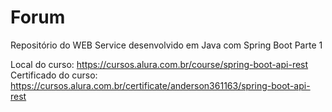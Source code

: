 # Forum
Repositório do WEB Service desenvolvido em Java com Spring Boot Parte 1

Local do curso: https://cursos.alura.com.br/course/spring-boot-api-rest
Certificado do curso: https://cursos.alura.com.br/certificate/anderson361163/spring-boot-api-rest
